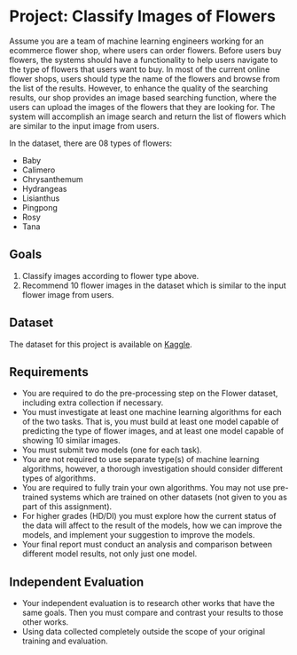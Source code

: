 # Project: Classify Images of Flowers

Assume you are a team of machine learning engineers working for an ecommerce flower shop, where users can order flowers. Before users buy flowers, the systems should have a functionality to help users navigate to the type of flowers that users want to buy. In most of the current online flower shops, users should type the name of the flowers and browse from the list of the results. However, to enhance the quality of the searching results, our shop provides an image based searching function, where the users can upload the images of the flowers that they are looking for. The system will accomplish an image search and return the list of flowers which are similar to the input image from users.

In the dataset, there are 08 types of flowers:

- Baby
- Calimero
- Chrysanthemum
- Hydrangeas
- Lisianthus
- Pingpong
- Rosy
- Tana


## Goals

1. Classify images according to flower type above.
2. Recommend 10 flower images in the dataset which is similar to the input flower image from users.


## Dataset

The dataset for this project is available on [Kaggle](https://kaggle.com/datasets/979207e9d5e6d91d26e8eb340941ae176c82fbdb2a25b4a436c273895ab96bb1).


## Requirements

- You are required to do the pre-processing step on the Flower dataset, including extra collection if necessary.
- You must investigate at least one machine learning algorithms for each of the two tasks. That is, you must build at least one model capable of predicting the type of flower images, and at least one model capable of showing 10 similar images.
- You must submit two models (one for each task).
- You are not required to use separate type(s) of machine learning algorithms, however, a thorough investigation should consider different types of algorithms.
- You are required to fully train your own algorithms. You may not use pre-trained systems which are trained on other datasets (not given to you as part of this assignment).
- For higher grades (HD/DI) you must explore how the current status of the data will affect to the result of the models, how we can improve the models, and implement your suggestion to improve the models.
- Your final report must conduct an analysis and comparison between different model results, not only just one model.


## Independent Evaluation

- Your independent evaluation is to research other works that have the same goals. Then you must compare and contrast your results to those other works.
- Using data collected completely outside the scope of your original training and evaluation.
